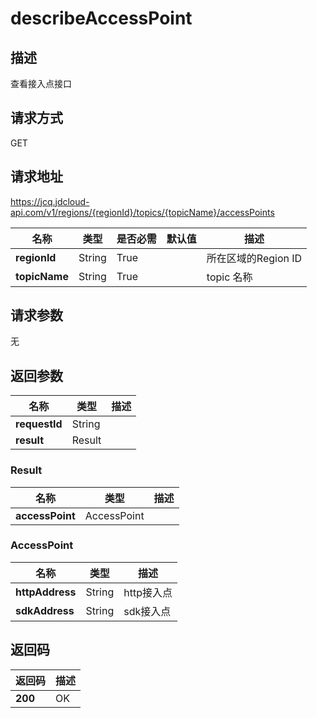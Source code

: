 # describeAccessPoint


## 描述
查看接入点接口

## 请求方式
GET

## 请求地址
https://jcq.jdcloud-api.com/v1/regions/{regionId}/topics/{topicName}/accessPoints

|名称|类型|是否必需|默认值|描述|
|---|---|---|---|---|
|**regionId**|String|True| |所在区域的Region ID|
|**topicName**|String|True| |topic 名称|

## 请求参数
无


## 返回参数
|名称|类型|描述|
|---|---|---|
|**requestId**|String| |
|**result**|Result| |

### Result
|名称|类型|描述|
|---|---|---|
|**accessPoint**|AccessPoint| |
### AccessPoint
|名称|类型|描述|
|---|---|---|
|**httpAddress**|String|http接入点|
|**sdkAddress**|String|sdk接入点|

## 返回码
|返回码|描述|
|---|---|
|**200**|OK|
